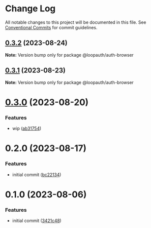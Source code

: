 # Change Log

All notable changes to this project will be documented in this file.
See [Conventional Commits](https://conventionalcommits.org) for commit guidelines.

## [0.3.2](https://github.com/betaly/loopauth-js/compare/@loopauth/auth-browser@0.3.1...@loopauth/auth-browser@0.3.2) (2023-08-24)

**Note:** Version bump only for package @loopauth/auth-browser





## [0.3.1](https://github.com/betaly/loopauth-js/compare/@loopauth/auth-browser@0.3.0...@loopauth/auth-browser@0.3.1) (2023-08-23)

**Note:** Version bump only for package @loopauth/auth-browser





# [0.3.0](https://github.com/betaly/loopauth-js/compare/@loopauth/auth-browser@0.2.0...@loopauth/auth-browser@0.3.0) (2023-08-20)


### Features

* wip ([ab31754](https://github.com/betaly/loopauth-js/commit/ab31754ee965c6a2f7bab7299cc84bfcda3175fe))





# 0.2.0 (2023-08-17)


### Features

* initial commit ([bc22134](https://github.com/betaly/loopauth-js/commit/bc221345d4fd004234c6ebbf44f13dc6790a388f))





# 0.1.0 (2023-08-06)


### Features

* initial commit ([3421c48](https://gitr.net/betaly/loopx/commits/3421c48046c094d0f6e1e68a2fbf35b5facd6736))
